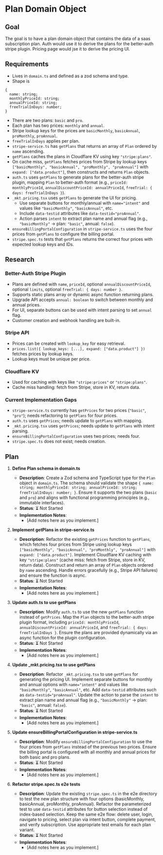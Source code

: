 # Plan Domain Object

## Goal

The goal is to have a plan domain object that contains the data of a saas subscription plan.
Auth would use it to derive the plans for the better-auth stripe plugin.
Pricing page would jse it to derive the pricing UI.

## Requirements

- Lives in `domain.ts` and defined as a zod schema and type.
- Shape is

```
{
  name: string;
  monthlyPriceId: string;
  annualPriceId: string;
  freeTrialInDays: number;
}
```

- There are two plans: `basic` and `pro`.
- Each plan has two prices: `monthly` and `annual`.
- Stripe lookup keys for the prices are `basicMonthly`, `basicAnnual`, `proMonthly`, `proAnnual`.
- `freeTrialInDays` applies per plan.
- `stripe-service.ts` has `getPlans` that returns an array of `Plan` ordered by `name` ascending.
- `getPlans` caches the plans in Cloudflare KV using key `"stripe:plans"`.
- On cache miss, `getPlans` fetches prices from Stripe by lookup keys `["basicMonthly", "basicAnnual", "proMonthly", "proAnnual"]` with `expand: ["data.product"]`, then constructs and returns `Plan` objects.
- `auth.ts` uses `getPlans` to generate plans for the better-auth stripe plugin, mapping `Plan` to better-auth format (e.g., `priceId: monthlyPriceId`, `annualDiscountPriceId: annualPriceId`, `freeTrial: { days: freeTrialInDays }`).
- `_mkt.pricing.tsx` uses `getPlans` to generate the UI for pricing.
  - Use separate buttons for monthly/annual with `name="intent"` and values like `"basicMonthly"`, `"basicAnnual"`, etc.
  - Include `data-testid` attributes like `data-testid="proAnnual"`.
  - Action parses `intent` to extract plan name and annual flag (e.g., `"basicMonthly"` → plan: `"basic"`, annual: `false`).
- `ensureBillingPortalConfiguration` in `stripe-service.ts` uses the four prices from `getPlans` to configure the billing portal.
- `stripe.spec.ts` tests that `getPlans` returns the correct four prices with expected lookup keys and IDs.

## Research

### Better-Auth Stripe Plugin

- Plans are defined with `name`, `priceId`, optional `annualDiscountPriceId`, optional `limits`, optional `freeTrial: { days: number }`.
- Supports static plans array or dynamic async function returning plans.
- Upgrade API accepts `annual: boolean` to switch between monthly and annual prices.
- For UI, separate buttons can be used with intent parsing to set `annual` flag.
- Customer creation and webhook handling are built-in.

### Stripe API

- Prices can be created with `lookup_key` for easy retrieval.
- `prices.list({ lookup_keys: [...], expand: ["data.product"] })` fetches prices by lookup keys.
- Lookup keys must be unique per price.

### Cloudflare KV

- Used for caching with keys like `"stripe:prices"` or `"stripe:plans"`.
- Cache miss handling: fetch from Stripe, store in KV, return data.

### Current Implementation Gaps

- `stripe-service.ts` currently has `getPrices` for two prices (`"basic"`, `"pro"`); needs refactoring to `getPlans` for four prices.
- `auth.ts` uses `getPrices`; needs update to `getPlans` with mapping.
- `_mkt.pricing.tsx` uses `getPrices`; needs update to `getPlans` with intent parsing.
- `ensureBillingPortalConfiguration` uses two prices; needs four.
- `stripe.spec.ts` does not exist; needs creation.

## Plan

1. **Define Plan schema in domain.ts**

   - **Description**: Create a Zod schema and TypeScript type for the `Plan` object in `domain.ts`. The schema should validate the shape `{ name: string; monthlyPriceId: string; annualPriceId: string; freeTrialInDays: number; }`. Ensure it supports the two plans (`basic` and `pro`) and aligns with functional programming principles (e.g., immutable interfaces).
   - **Status**: ⏳ Not Started
   - **Implementation Notes**:
     - [Add notes here as you implement.]

2. **Implement getPlans in stripe-service.ts**

   - **Description**: Refactor the existing `getPrices` function to `getPlans`, which fetches four prices from Stripe using lookup keys `["basicMonthly", "basicAnnual", "proMonthly", "proAnnual"]` with `expand: ["data.product"]`. Implement Cloudflare KV caching with key `"stripe:plans"` (cache miss: fetch from Stripe, store in KV, return data). Construct and return an array of `Plan` objects ordered by `name` ascending. Handle errors gracefully (e.g., Stripe API failures) and ensure the function is async.
   - **Status**: ⏳ Not Started
   - **Implementation Notes**:
     - [Add notes here as you implement.]

3. **Update auth.ts to use getPlans**

   - **Description**: Modify `auth.ts` to use the new `getPlans` function instead of `getPrices`. Map the `Plan` objects to the better-auth stripe plugin format, including `priceId: monthlyPriceId`, `annualDiscountPriceId: annualPriceId`, and `freeTrial: { days: freeTrialInDays }`. Ensure the plans are provided dynamically via an async function for the plugin configuration.
   - **Status**: ⏳ Not Started
   - **Implementation Notes**:
     - [Add notes here as you implement.]

4. **Update \_mkt.pricing.tsx to use getPlans**

   - **Description**: Refactor `_mkt.pricing.tsx` to use `getPlans` for generating the pricing UI. Implement separate buttons for monthly and annual options with `name="intent"` and values like `"basicMonthly"`, `"basicAnnual"`, etc. Add `data-testid` attributes such as `data-testid="proAnnual"`. Update the action to parse the `intent` to extract plan name and annual flag (e.g., `"basicMonthly"` → plan: `"basic"`, annual: `false`).
   - **Status**: ⏳ Not Started
   - **Implementation Notes**:
     - [Add notes here as you implement.]

5. **Update ensureBillingPortalConfiguration in stripe-service.ts**

   - **Description**: Modify `ensureBillingPortalConfiguration` to use the four prices from `getPlans` instead of the previous two prices. Ensure the billing portal is configured with all monthly and annual prices for both basic and pro plans.
   - **Status**: ⏳ Not Started
   - **Implementation Notes**:
     - [Add notes here as you implement.]

6. **Refactor stripe.spec.ts e2e tests**

   - **Description**: Update the existing `stripe.spec.ts` in the e2e directory to test the new plan structure with four options (basicMonthly, basicAnnual, proMonthly, proAnnual). Refactor the parameterized test to use `data-testid` attributes for button selection instead of index-based selection. Keep the same e2e flow: delete user, login, navigate to pricing, select plan via intent button, complete payment, and verify subscription. Use appropriate test emails for each plan variant.
   - **Status**: ⏳ Not Started
   - **Implementation Notes**:
     - [Add notes here as you implement.]
